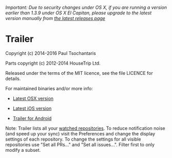 *Important: Due to security changes under OS X, if you are running a version earlier than 1.3.9 under OS X El Capitan, please upgrade to the latest version manually from [the latest releases page](https://github.com/ptsochantaris/trailer/releases)*

Trailer
=======

Copyright (c) 2014-2016 Paul Tsochantaris

Parts copyright (c) 2012-2014 HouseTrip Ltd.

Released under the terms of the MIT licence, see the file LICENCE for details.

For maintained binaries and/or more info:

- [Latest OSX version](http://ptsochantaris.github.io/trailer/)

- [Latest iOS version](https://itunes.apple.com/US/app/id806104975?mt=8)

- [Trailer for Android](https://github.com/amencarini/droidtrailer)

Note: Trailer lists all your [watched repositories](http://github.com/watching). To reduce notification noise (and speed up your sync) visit the Preferences and change the display settings of each repository. To change the settings for all visible repositories use "Set all PRs…" and "Set all issues…". Filter first to only modify a subset.
